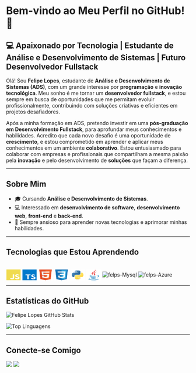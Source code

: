 # Bem-vindo ao Meu Perfil no GitHub! 👋

## 💻 Apaixonado por Tecnologia | Estudante de Análise e Desenvolvimento de Sistemas | Futuro Desenvolvedor Fullstack

Olá! Sou **Felipe Lopes**, estudante de **Análise e Desenvolvimento de Sistemas (ADS)**, com um grande interesse por **programação** e **inovação tecnológica**. Meu sonho é me tornar um **desenvolvedor fullstack**, e estou sempre em busca de oportunidades que me permitam evoluir profissionalmente, contribuindo com soluções criativas e eficientes em projetos desafiadores.

Após a minha formação em ADS, pretendo investir em uma **pós-graduação em Desenvolvimento Fullstack**, para aprofundar meus conhecimentos e habilidades. Acredito que cada novo desafio é uma oportunidade de **crescimento**, e estou comprometido em aprender e aplicar meus conhecimentos em um ambiente **colaborativo**. Estou entusiasmado para colaborar com empresas e profissionais que compartilham a mesma paixão pela **inovação** e pelo desenvolvimento de **soluções** que façam a diferença.

---

## Sobre Mim

- 🎓 Cursando **Análise e Desenvolvimento de Sistemas**.
- 💻 Interessado em **desenvolvimento de software**, **desenvolvimento web**, **front-end** e **back-end**.
- 🚀 Sempre ansioso para aprender novas tecnologias e aprimorar minhas habilidades.

---

## Tecnologias que Estou Aprendendo

<div style="display: inline_block"><br>
  <img align="center" alt="felps-Js" height="30" width="40" src="https://raw.githubusercontent.com/devicons/devicon/master/icons/javascript/javascript-plain.svg">
  <img align="center" alt="felps-Ts" height="30" width="40" src="https://raw.githubusercontent.com/devicons/devicon/master/icons/typescript/typescript-plain.svg">
  <img align="center" alt="felps-HTML" height="30" width="40" src="https://raw.githubusercontent.com/devicons/devicon/master/icons/html5/html5-original.svg">
  <img align="center" alt="felps-CSS" height="30" width="40" src="https://raw.githubusercontent.com/devicons/devicon/master/icons/css3/css3-original.svg">
  <img align="center" alt="felps-Python" height="30" width="40" src="https://raw.githubusercontent.com/devicons/devicon/master/icons/python/python-original.svg">
  <img align="center" alt="felps-Java" height="30" width="40" src="https://raw.githubusercontent.com/devicons/devicon/master/icons/java/java-original.svg">
  <img align="center" alt="felps-Mysql" height="30" width="40" src="https://cdn.jsdelivr.net/gh/devicons/devicon@latest/icons/mysql/mysql-original-wordmark.svg"/>
  <img align="center" alt="felps-Azure" height="30" width="40" src="https://cdn.jsdelivr.net/gh/devicons/devicon@latest/icons/azure/azure-original.svg"/>
</div>

---

## Estatísticas do GitHub

![Felipe Lopes GitHub Stats](https://github-readme-stats.vercel.app/api?username=felipesoeirolopes&show_icons=true&theme=radical)

![Top Linguagens](https://github-readme-stats.vercel.app/api/top-langs/?username=felipesoeirolopes&layout=compact&theme=radical)

---

## Conecte-se Comigo

<div> 
  <a href="https://www.linkedin.com/in/felipesoeirocontato/" target="_blank"><img src="https://img.shields.io/badge/-LinkedIn-%230077B5?style=for-the-badge&logo=linkedin&logoColor=white" target="_blank"></a> 
  <a href="https://felipesoeirolopes.github.io/" target="_blank"><img src="https://img.shields.io/badge/HTML5-E34F26?style=for-the-badge&logo=html5&logoColor=white" target="_blank"></a> 
</div>
